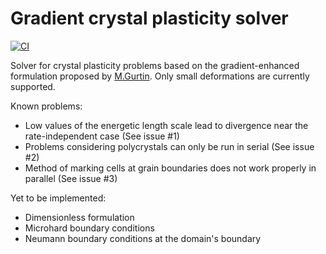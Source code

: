 # Gradient crystal plasticity solver

[![CI](https://github.com/j507/gCP/actions/workflows/main.yml/badge.svg)](https://github.com/j507/gCP/actions/workflows/main.yml)

Solver for crystal plasticity problems based on the gradient-enhanced formulation proposed by [M.Gurtin](https://doi.org/10.1016/S0022-5096(99)00059-9). Only small deformations are currently supported.

Known problems:
- Low values of the energetic length scale lead to divergence near the rate-independent case (See issue #1)
- Problems considering polycrystals can only be run in serial (See issue #2)
- Method of marking cells at grain boundaries does not work properly in parallel (See issue #3)

Yet to be implemented:
- Dimensionless formulation
- Microhard boundary conditions
- Neumann boundary conditions at the domain's boundary
